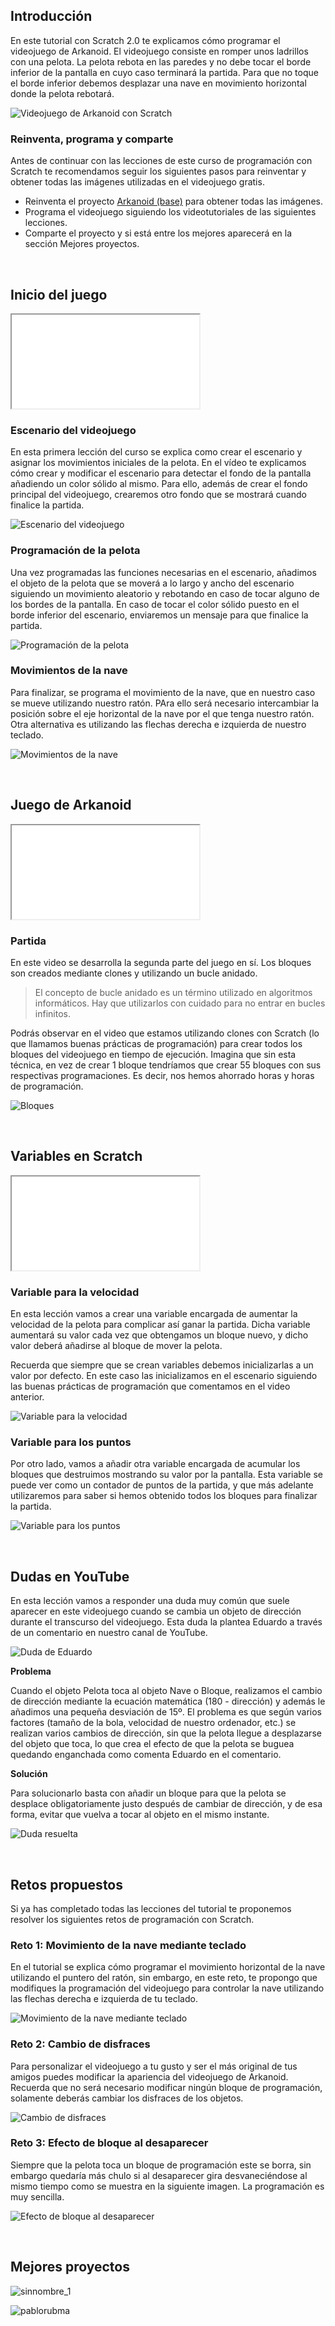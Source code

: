 ## Introducción

En este tutorial con Scratch 2.0 te explicamos cómo programar el videojuego de Arkanoid. El videojuego consiste en romper unos ladrillos con una pelota. La pelota rebota en las paredes y no debe tocar el borde inferior de la pantalla en cuyo caso terminará la partida. Para que no toque el borde inferior debemos desplazar una nave en movimiento horizontal donde la pelota rebotará.

![](img/preview.gif "Videojuego de Arkanoid con Scratch")

### Reinventa, programa y comparte

Antes de continuar con las lecciones de este curso de programación con Scratch te recomendamos seguir los siguientes pasos para reinventar y obtener todas las imágenes utilizadas en el videojuego gratis.

- Reinventa el proyecto [Arkanoid (base)](https://scratch.mit.edu/projects/147152819/editor) para obtener todas las imágenes.
- Programa el videojuego siguiendo los videotutoriales de las siguientes lecciones.
- Comparte el proyecto y si está entre los mejores aparecerá en la sección Mejores proyectos.



<br />



## Inicio del juego

<div class="iframe">
  <iframe src="//www.youtube.com/embed/dddeFS44f-E" allowfullscreen></iframe>
</div>

### Escenario del videojuego

En esta primera lección del curso se explica como crear el escenario y asignar los movimientos iniciales de la pelota. En el vídeo te explicamos cómo crear y modificar el escenario para detectar el fondo de la pantalla añadiendo un color sólido al mismo. Para ello, además de crear el fondo principal del videojuego, crearemos otro fondo que se mostrará cuando finalice la partida.

![](img/escenario.jpg "Escenario del videojuego")

### Programación de la pelota

Una vez programadas las funciones necesarias en el escenario, añadimos el objeto de la pelota que se moverá a lo largo y ancho del escenario siguiendo un movimiento aleatorio y rebotando en caso de tocar alguno de los bordes de la pantalla. En caso de tocar el color sólido puesto en el borde inferior del escenario, enviaremos un mensaje para que finalice la partida.

![](img/bola.jpg "Programación de la pelota")

### Movimientos de la nave

Para finalizar, se programa el movimiento de la nave, que en nuestro caso se mueve utilizando nuestro ratón. PAra ello será necesario intercambiar la posición sobre el eje horizontal de la nave por el que tenga nuestro ratón. Otra alternativa es utilizando las flechas derecha e izquierda de nuestro teclado.

![](img/nave.jpg "Movimientos de la nave")



<br />



## Juego de Arkanoid

<div class="iframe">
  <iframe src="//www.youtube.com/embed/R1J6csAkbfs" allowfullscreen></iframe>
</div>

### Partida

En este video se desarrolla la segunda parte del juego en sí. Los bloques son creados mediante clones y utilizando un bucle anidado.

> El concepto de bucle anidado es un término utilizado en algoritmos informáticos. Hay que utilizarlos con cuidado para no entrar en bucles infinitos.

Podrás observar en el video que estamos utilizando clones con Scratch (lo que llamamos buenas prácticas de programación) para crear todos los bloques del videojuego en tiempo de ejecución. Imagina que sin esta técnica, en vez de crear 1 bloque tendríamos que crear 55 bloques con sus respectivas programaciones. Es decir, nos hemos ahorrado horas y horas de programación.

![](img/bloques.jpg "Bloques")



<br />



## Variables en Scratch

<div class="iframe">
  <iframe src="//www.youtube.com/embed/rN-eu3N29FU" allowfullscreen></iframe>
</div>

### Variable para la velocidad

En esta lección vamos a crear una variable encargada de aumentar la velocidad de la pelota para complicar así ganar la partida. Dicha variable aumentará su valor cada vez que obtengamos un bloque nuevo, y dicho valor deberá añadirse al bloque de mover la pelota.

Recuerda que siempre que se crean variables debemos inicializarlas a un valor por defecto. En este caso las inicializamos en el escenario siguiendo las buenas prácticas de programación que comentamos en el video anterior.

![](img/velocidad.jpg "Variable para la velocidad")

### Variable para los puntos

Por otro lado, vamos a añadir otra variable encargada de acumular los bloques que destruimos mostrando su valor por la pantalla. Esta variable se puede ver como un contador de puntos de la partida, y que más adelante utilizaremos para saber si hemos obtenido todos los bloques para finalizar la partida.

![](img/puntos.jpg "Variable para los puntos")



<br />



## Dudas en YouTube

En esta lección vamos a responder una duda muy común que suele aparecer en este videojuego cuando se cambia un objeto de dirección durante el transcurso del videojuego. Esta duda la plantea Eduardo a través de un comentario en nuestro canal de YouTube.

![](img/duda-de-eduardo.jpg "Duda de Eduardo")

**Problema**

Cuando el objeto Pelota toca al objeto Nave o Bloque, realizamos el cambio de dirección mediante la ecuación matemática (180 - dirección) y además le añadimos una pequeña desviación de 15º. El problema es que según varios factores (tamaño de la bola, velocidad de nuestro ordenador, etc.) se realizan varios cambios de dirección, sin que la pelota llegue a desplazarse del objeto que toca, lo que crea el efecto de que la pelota se buguea quedando enganchada como comenta Eduardo en el comentario.

**Solución**

Para solucionarlo basta con añadir un bloque para que la pelota se desplace obligatoriamente justo después de cambiar de dirección, y de esa forma, evitar que vuelva a tocar al objeto en el mismo instante.

![](img/duda-de-eduardo-solucion.jpg "Duda resuelta")



<br />



## Retos propuestos

Si ya has completado todas las lecciones del tutorial te proponemos resolver los siguientes retos de programación con Scratch.

### Reto 1: Movimiento de la nave mediante teclado

En el tutorial se explica cómo programar el movimiento horizontal de la nave utilizando el puntero del ratón, sin embargo, en este reto, te propongo que modifiques la programación del videojuego para controlar la nave utilizando las flechas derecha e izquierda de tu teclado.

![](img/reto-1.jpg "Movimiento de la nave mediante teclado")

### Reto 2: Cambio de disfraces

Para personalizar el videojuego a tu gusto y ser el más original de tus amigos puedes modificar la apariencia del videojuego de Arkanoid. Recuerda que no será necesario modificar ningún bloque de programación, solamente deberás cambiar los disfraces de los objetos.

![](img/reto-2.jpg "Cambio de disfraces")

### Reto 3: Efecto de bloque al desaparecer

Siempre que la pelota toca un bloque de programación este se borra, sin embargo quedaría más chulo si al desaparecer gira desvaneciéndose al mismo tiempo como se muestra en la siguiente imagen. La programación es muy sencilla.

![](img/reto-3.jpg "Efecto de bloque al desaparecer")



<br />



## Mejores proyectos

![](img/proyecto-sinnombre_1.gif "sinnombre_1")

![](img/proyecto-pablorubma.gif "pablorubma")

